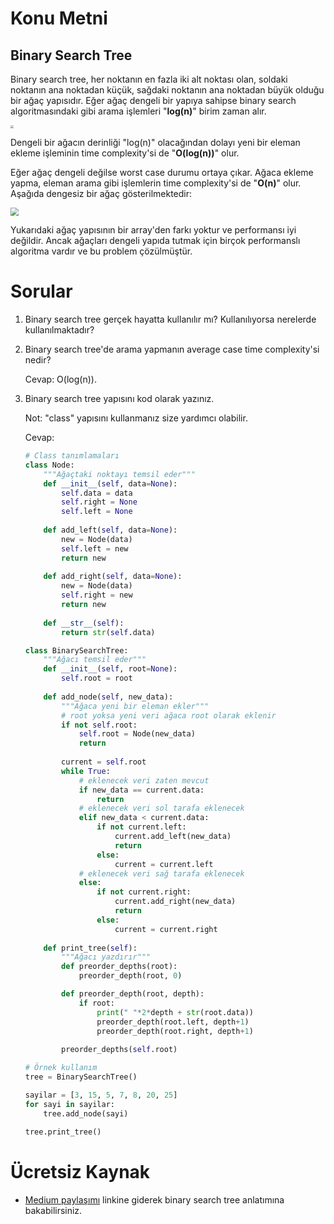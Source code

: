 # Konu Metni

## Binary Search Tree

Binary search tree, her noktanın en fazla iki alt noktası olan, soldaki noktanın ana noktadan küçük, sağdaki noktanın ana noktadan büyük olduğu bir ağaç yapısıdır. Eğer ağaç dengeli bir yapıya sahipse binary search algoritmasındaki gibi arama işlemleri "**log(n)**" birim zaman alır. 



<img src="C:\CE\Career\Patika_dev\staj\veri_yapilari_algoritmalar_case\taskforce\veri-yapilari-algoritmalar\binary-search-tree\figures\binary_search_tree.jpg" style="zoom: 33%;" />

Dengeli bir ağacın derinliği "log(n)" olacağından dolayı yeni bir eleman ekleme işleminin time complexity'si de "**O(log(n))**" olur.

Eğer ağaç dengeli değilse worst case durumu ortaya çıkar. Ağaca ekleme yapma, eleman arama gibi işlemlerin time complexity'si de "**O(n)**" olur. Aşağıda dengesiz bir ağaç gösterilmektedir:

<img src="C:\CE\Career\Patika_dev\staj\veri_yapilari_algoritmalar_case\taskforce\veri-yapilari-algoritmalar\binary-search-tree\figures\unbalanced_binary_search_tree.jpg" style="zoom: 80%;" />

Yukarıdaki ağaç yapısının bir array'den farkı yoktur ve performansı iyi değildir. Ancak ağaçları dengeli yapıda tutmak için birçok performanslı algoritma vardır ve bu problem çözülmüştür.



# Sorular

1. Binary search tree gerçek hayatta kullanılır mı? Kullanılıyorsa nerelerde kullanılmaktadır?

2. Binary search tree'de arama yapmanın average case time complexity'si nedir?

   Cevap: O(log(n)).

3. Binary search tree yapısını kod olarak yazınız.

   Not: "class" yapısını kullanmanız size yardımcı olabilir.

   Cevap:

   ````python
   # Class tanımlamaları
   class Node:
       """Ağaçtaki noktayı temsil eder"""
       def __init__(self, data=None):
           self.data = data
           self.right = None
           self.left = None
       
       def add_left(self, data=None):
           new = Node(data)
           self.left = new
           return new
       
       def add_right(self, data=None):
           new = Node(data)
           self.right = new
           return new
       
       def __str__(self):
           return str(self.data)
   
   class BinarySearchTree:
       """Ağacı temsil eder"""
       def __init__(self, root=None):
           self.root = root
       
       def add_node(self, new_data):
           """Ağaca yeni bir eleman ekler"""
           # root yoksa yeni veri ağaca root olarak eklenir
           if not self.root:
               self.root = Node(new_data)
               return
           
           current = self.root
           while True:
               # eklenecek veri zaten mevcut
               if new_data == current.data:
                   return
               # eklenecek veri sol tarafa eklenecek
               elif new_data < current.data:
                   if not current.left:
                       current.add_left(new_data)
                       return
                   else:
                       current = current.left
               # eklenecek veri sağ tarafa eklenecek
               else:
                   if not current.right:
                       current.add_right(new_data)
                       return
                   else:
                       current = current.right
       
       def print_tree(self):
           """Ağacı yazdırır"""
           def preorder_depths(root):
               preorder_depth(root, 0)
   
           def preorder_depth(root, depth):
               if root:
                   print(" "*2*depth + str(root.data))
                   preorder_depth(root.left, depth+1)
                   preorder_depth(root.right, depth+1)
           
           preorder_depths(self.root)
   
   # Örnek kullanım
   tree = BinarySearchTree()
   
   sayilar = [3, 15, 5, 7, 8, 20, 25]
   for sayi in sayilar:
       tree.add_node(sayi)
       
   tree.print_tree()
   ````

   

# Ücretsiz Kaynak

* [Medium paylaşımı](https://tsafaelmali.medium.com/binary-search-tree-nedir-2e6fb0621d9) linkine giderek binary search tree anlatımına bakabilirsiniz.

